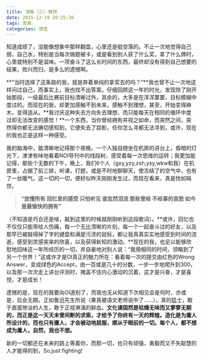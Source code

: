 ```yaml
---
title: 清晰（三）·释然
date: 2015-12-19 20:25:26
tags: 思索
categories: 感性
---
```

知道成绩了，没能像想象中那样翻盘，心里还是挺空落的。不止一次地觉得自己弱，自己水，特别是当每次做题被卡，或是看到别人获了什么奖，拿了什么牌时，心里就特别不是滋味。一项奋斗了这么长时间的东西，最终却没有得到自己想要的结果，败兴而归，是多么的遗憾啊。

**“当时选择了这条路的我，就是奔着单纯的拿奖去的吗？”**我也曾不止一次地这样问过自己，而事实上，我也找不出答案。仔细回顾这一年的时光，发现除了刚开始那段，一级最后比赛前目标清晰过外，其余的，大多是在浑浑噩噩，目标模糊中度过的。而现在的我，却更加感触不到未来，感触不到理想，甚至，开始变得麻木，变得适从。**我讨厌这种失去方向失去理想，而只能每天在相同的循环中度过却无法改变的感觉！**一个东西，当你曾经拥有并视之如命，而突然之间，突然得你都无法确切感知到，它便失去了踪影，任你怎么寻都无法寻到，或许，现在的我也正是这样一种感受。

我的脑海中，能清晰地记得那个夜晚，一个人独自随坐在机房的讲台上，昏暗的灯光下，津津有味地看着NOI导刊中的线段树，感受着每一次思维的运转；我更加能记得，那些个无数的下午，晚上，我们6个人（gxy,yzy,zsh,ysy,wkw和我）在机房里，占据了前三排，听课，打题，或是不时地聊聊天，使冻结了的空气中，也有了一丝暖气。这一切的一切，便好似昨天刚刚发生过，而现在看来，真是恍如隔世。

> **“放慢所有 回忆里的感受 只怕听见 谁忽然泪流 那些曾经 不经事的哀愁  如今是最愉快的拥有”**


（不知道是巧合还是啥，敲到这里的时候就刚刚听到这段歌词）。**或许，回忆也不仅仅只能带给人伤痛，每一个无比清晰的片刻，每一个一起奋斗过的好友，以及那早已被敲得掉了字的键盘和满是污渍的鼠标，都让我真真实实地感受到时间的流逝，感受到灵感突来的欣喜，以及获得新知的激动。**现在的我，也足以能够欣慰地回味这一年所经历的一切，并自豪地对别人说：“我用相同的时间，领略到了另一个世界！”这或许才是OI真正的魅力所在：看着每一次的提交由红色的Wrong Answer，变成绿色的Accept，由一百或是几十的分数，一步一步地爬升到300，以及那一次次走上讲台评测时，掩盖不住内心激动的沉着，这才是兴奋，才是喜悦，才是成长！

遗憾的是，现在的我要向OI道别了，而我也无从知道下次相见会是何时，亦或是，后会无期。正如鲁迅先生所说（果真被语文老师说中了……），真的猛士，敢于直面惨淡的人生，敢于正视淋漓的鲜血。**文化课固然是枯燥无味而又寥寥无期的，而正是这一天天未曾间断的求索，才给予了你终有一天的辉煌。造化是为庸人所设计的，而也只有庸人，才会被动地屈服，顺从于眼前的一切。每个人，都不想成为庸人，自然，我也不想。**

新的一切都还在未来的路上等着你，而那一切，也只有顽强，勇毅而又不失聪慧的人才能得的到，So,just fighting!